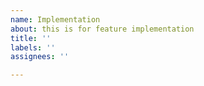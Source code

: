```yaml
---
name: Implementation
about: this is for feature implementation
title: ''
labels: ''
assignees: ''

---
```



